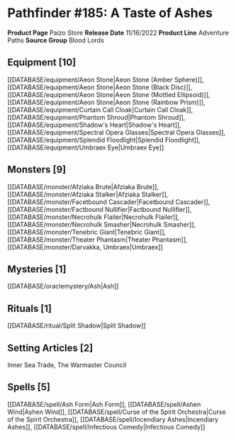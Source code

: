 ﻿---
id: '188'
name: Pathfinder 185. A Taste of Ashes
rarity: Common
type: Source

---
# Pathfinder #185: A Taste of Ashes

**Product Page** Paizo Store
**Release Date** 11/16/2022
**Product Line** Adventure Paths
**Source Group** Blood Lords

## Equipment [10]

[[DATABASE/equipment/Aeon Stone|Aeon Stone (Amber Sphere)]], [[DATABASE/equipment/Aeon Stone|Aeon Stone (Black Disc)]], [[DATABASE/equipment/Aeon Stone|Aeon Stone (Mottled Ellipsoid)]], [[DATABASE/equipment/Aeon Stone|Aeon Stone (Rainbow Prism)]], [[DATABASE/equipment/Curtain Call Cloak|Curtain Call Cloak]], [[DATABASE/equipment/Phantom Shroud|Phantom Shroud]], [[DATABASE/equipment/Shadow's Heart|Shadow's Heart]], [[DATABASE/equipment/Spectral Opera Glasses|Spectral Opera Glasses]], [[DATABASE/equipment/Splendid Floodlight|Splendid Floodlight]], [[DATABASE/equipment/Umbraex Eye|Umbraex Eye]]

## Monsters [9]

[[DATABASE/monster/Afziaka Brute|Afziaka Brute]], [[DATABASE/monster/Afziaka Stalker|Afziaka Stalker]], [[DATABASE/monster/Facetbound Cascader|Facetbound Cascader]], [[DATABASE/monster/Factbound Nullifier|Factbound Nullifier]], [[DATABASE/monster/Necrohulk Flailer|Necrohulk Flailer]], [[DATABASE/monster/Necrohulk Smasher|Necrohulk Smasher]], [[DATABASE/monster/Tenebric Giant|Tenebric Giant]], [[DATABASE/monster/Theater Phantasm|Theater Phantasm]], [[DATABASE/monster/Darvakka, Umbraex|Umbraex]]

## Mysteries [1]

[[DATABASE/oraclemystery/Ash|Ash]]

## Rituals [1]

[[DATABASE/ritual/Split Shadow|Split Shadow]]

## Setting Articles [2]

Inner Sea Trade, The Warmaster Council

## Spells [5]

[[DATABASE/spell/Ash Form|Ash Form]], [[DATABASE/spell/Ashen Wind|Ashen Wind]], [[DATABASE/spell/Curse of the Spirit Orchestra|Curse of the Spirit Orchestra]], [[DATABASE/spell/Incendiary Ashes|Incendiary Ashes]], [[DATABASE/spell/Infectious Comedy|Infectious Comedy]]